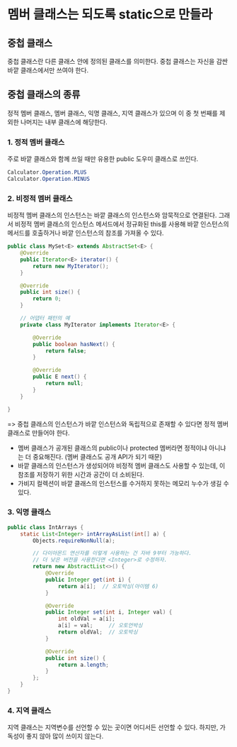 # 멤버 클래스는 되도록 static으로 만들라
## 중첩 클래스
중첩 클래스란 다른 클래스 안에 정의된 클래스를 의미한다. 중첩 클래스는 자신을 감싼 바깥 클래스에서만 쓰여야 한다.

## 중첩 클래스의 종류
정적 멤버 클래스, 멤버 클래스, 익명 클래스, 지역 클래스가 있으며 이 중 첫 번째를 제외한 나머지는 내부 클래스에 해당한다.

### 1. 정적 멤버 클래스
   주로 바깥 클래스와 함께 쓰일 때만 유용한 public 도우미 클래스로 쓰인다.

~~~java
Calculator.Operation.PLUS
Calculator.Operation.MINUS
~~~

### 2. 비정적 멤버 클래스
비정적 멤버 클래스의 인스턴스는 바깥 클래스의 인스턴스와 암묵적으로 연결된다. 그래서 비정적 멤버 클래스의 인스턴스 메서드에서 
정규화된 this를 사용해 바깥 인스턴스의 메서드를 호출하거나 바깥 인스턴스의 참조를 가져올 수 있다.

~~~java
public class MySet<E> extends AbstractSet<E> {
    @Override
    public Iterator<E> iterator() {
        return new MyIterator();
    }

    @Override
    public int size() {
        return 0;
    }

    // 어댑터 패턴의 예
    private class MyIterator implements Iterator<E> {

        @Override
        public boolean hasNext() {
            return false;
        }

        @Override
        public E next() {
            return null;
        }
    }

}
~~~

=> 중첩 클래스의 인스턴스가 바깥 인스턴스와 독립적으로 존재할 수 있다면 정적 멤버 클래스로 만들어야 한다.
 - 멤버 클래스가 공개된 클래스의 public이나 protected 멤버라면 정적이냐 아니냐는 더 중요해진다. (멤버 클래스도 공개 API가 되기 때문)
 - 바깥 클래스의 인스턴스가 생성되어야 비정적 멤버 클래스도 사용할 수 있는데, 이 참조를 저장하기 위한 시간과 공간이 더 소비된다.
 - 가비지 컬렉션이 바깥 클래스의 인스턴스를 수거하지 못하는 메모리 누수가 생길 수 있다.

### 3. 익명 클래스

~~~java
public class IntArrays {
    static List<Integer> intArrayAsList(int[] a) {
        Objects.requireNonNull(a);

        // 다이아몬드 연산자를 이렇게 사용하는 건 자바 9부터 가능하다.
        // 더 낮은 버전을 사용한다면 <Integer>로 수정하자.
        return new AbstractList<>() {
            @Override
            public Integer get(int i) {
                return a[i];  // 오토박싱(아이템 6)
            }

            @Override
            public Integer set(int i, Integer val) {
                int oldVal = a[i];
                a[i] = val;     // 오토언박싱
                return oldVal;  // 오토박싱
            }

            @Override
            public int size() {
                return a.length;
            }
        };
    }
}
~~~

### 4. 지역 클래스
지역 클래스는 지역변수를 선언할 수 있는 곳이면 어디서든 선언할 수 있다. 하지만, 가독성이 좋지 않아 많이 쓰이지 않는다. 


